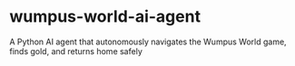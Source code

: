 # wumpus-world-ai-agent
A Python AI agent that autonomously navigates the Wumpus World game, finds gold, and returns home safely
